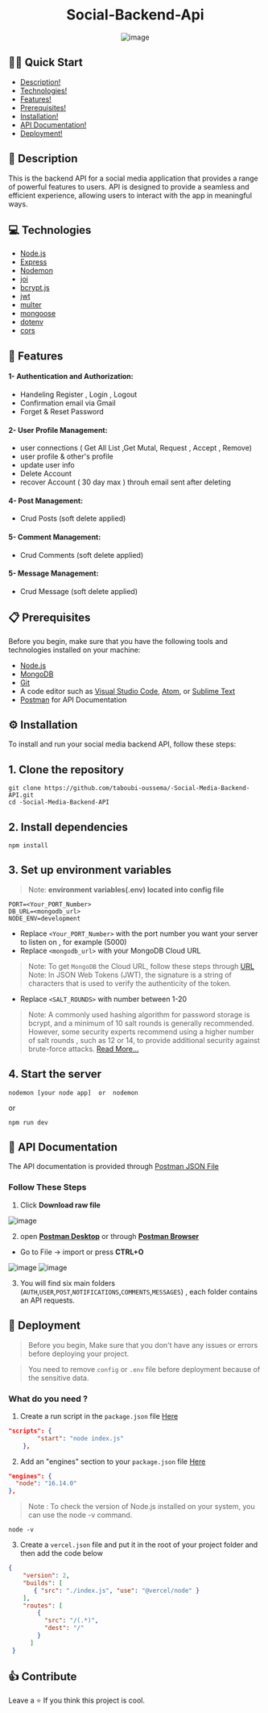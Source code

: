 
<div align="center">
<h1>Social-Backend-Api</h1>

![image](https://i.imgur.com/ZKXUbGG.png)
</div>

## 🏃‍♂️ Quick Start
- [Description!](https://github.com/taboubi-oussema/-Social-Media-Backend-API#-description)
- [Technologies!](https://github.com/taboubi-oussema/-Social-Media-Backend-API#-technologies)
- [Features!](https://github.com/taboubi-oussema/-Social-Media-Backend-API#-features)
- [Prerequisites!](https://github.com/taboubi-oussema/-Social-Media-Backend-API#-prerequisites)
- [Installation!](https://github.com/taboubi-oussema/-Social-Media-Backend-API#%EF%B8%8F-installation)
- [API Documentation!](https://github.com/taboubi-oussema/-Social-Media-Backend-API#-api-documentation)
- [Deployment!](https://github.com/taboubi-oussema/-Social-Media-Backend-API#-deployment)


## 📝 Description

This is the backend API for a social media application that provides a range of powerful features to users.  API is designed to provide a seamless and efficient experience, allowing users to interact with the app in meaningful ways.

## 💻 Technologies

- [Node.js](https://nodejs.org)
- [Express](https://expressjs.com)
- [Nodemon](https://nodemon.io)
- [joi](https://joi.dev)
- [bcrypt.js](https://www.npmjs.com/package/bcryptjs)
- [jwt](https://jwt.io)
- [multer](https://www.npmjs.com/package/multer)
- [mongoose](https://mongoosejs.com)
- [dotenv](https://www.npmjs.com/package/dotenv)
- [cors](https://www.npmjs.com/package/cors)


## 🎉 Features

<h4>1- Authentication and Authorization: </h4>

- Handeling Register , Login , Logout
- Confirmation email via Gmail
- Forget & Reset Password

<h4>2- User Profile Management: </h4>

- user connections ( Get All List ,Get Mutal, Request , Accept , Remove)
- user profile & other's profile
- update user info
- Delete Account 
- recover Account ( 30 day max ) throuh email sent after deleting

<h4>4- Post Management: </h4>

- Crud Posts (soft delete applied)

<h4>5- Comment Management: </h4>

- Crud Comments (soft delete applied)

<h4>5- Message Management: </h4>

- Crud Message (soft delete applied)



## 📋 Prerequisites
Before you begin, make sure that you have the following tools and technologies installed on your machine:
- [Node.js](https://nodejs.org/en/download)
- [MongoDB](https://www.mongodb.com/try/download/community)
- [Git](https://git-scm.com/downloads)
- A code editor such as [Visual Studio Code](https://code.visualstudio.com/download), [Atom](https://atom.en.uptodown.com/windows), or [Sublime Text](https://www.sublimetext.com/3)
- [Postman](https://www.postman.com/downloads) for API Documentation


## ⚙️ Installation
To install and run your social media backend API, follow these steps:

<h2>1. Clone the repository</h2>

```
git clone https://github.com/taboubi-oussema/-Social-Media-Backend-API.git
cd -Social-Media-Backend-API
```

<h2>2. Install dependencies</h2>

```
npm install

```
<h2>3. Set up environment variables</h2>

> Note: **environment variables(.env) located into config file**

```
PORT=<Your_PORT_Number>
DB_URL=<mongodb_url>
NODE_ENV=development
```

- Replace `<Your_PORT_Number>` with the port number you want your server to listen on , for example (5000)
- Replace `<mongodb_url>` with your MongoDB Cloud URL
> Note: To get `MongoDB` the  Cloud URL, follow these steps through [URL](https://www.mongodb.com/docs/guides/atlas/connection-string)
> Note: In JSON Web Tokens (JWT), the signature is a string of characters that is used to verify the authenticity of the token.
- Replace `<SALT_ROUNDS>` with number between 1-20
> Note: A commonly used hashing algorithm for password storage is bcrypt, and a minimum of 10 salt rounds is generally recommended.
However, some security experts recommend using a higher number of salt rounds
, such as 12 or 14, to provide additional security against brute-force attacks. [Read More...](https://medium.com/coinmonks/to-salt-or-not-to-salt-salting-is-not-the-only-answer-to-securing-passwords-cdab26bd20ad)

<h2>4. Start the server</h2>

```
nodemon [your node app]  or  nodemon
```
or
```
npm run dev
```



## 📖 API Documentation
The API documentation is provided through [Postman JSON File](./Social-Backend-Api.postman_collection.json)

<h3>Follow These Steps</h3>

  1. Click **Download raw file**
  
  ![image](https://github.com/taboubi-oussema/-Social-Media-Backend-API/blob/main/Capture%20d'%C3%A9cran%202025-02-10%20230256.png?raw=true)

  2. open **[Postman Desktop](https://www.postman.com/downloads)** or through **[Postman Browser](https://www.postman.com)**
  
  - Go to File -> import  or press **CTRL+O**
  
  ![image](https://i.imgur.com/dc2pDb8.png)     ![image](https://i.imgur.com/Q6qR6vl.png)
  
  3. You will find six main folders (`AUTH`,`USER`,`POST`,`NOTIFICATIONS`,`COMMENTS`,`MESSAGES`) , each folder contains an API requests. 
    
  
## 🚀 Deployment

>Before you begin, Make sure that you don't have any issues or errors before deploying your project.

>You need to remove `config` or `.env` file before deployment because of the sensitive data.

<h3>What do you need ?</h3>

1. Create a run script in the `package.json` file [Here](./package.json/#L9)

```json
"scripts": {
        "start": "node index.js"
    },
```

2. Add an "engines" section to your `package.json` file [Here](./package.json/#L12)

```json
"engines": {
  "node": "16.14.0"
},
```

>Note : To check the version of Node.js installed on your system, you can use the node -v command.

```
node -v
```

3. Create a `vercel.json` file and put it in the root of your project folder and then add the code below

```json
{
    "version": 2,
    "builds": [
       { "src": "./index.js", "use": "@vercel/node" }
    ],
    "routes": [
        {
          "src": "/(.*)",
          "dest": "/"
        }
      ]
 }
```

## 👍 Contribute
Leave a ⭐ If you think this project is cool.
